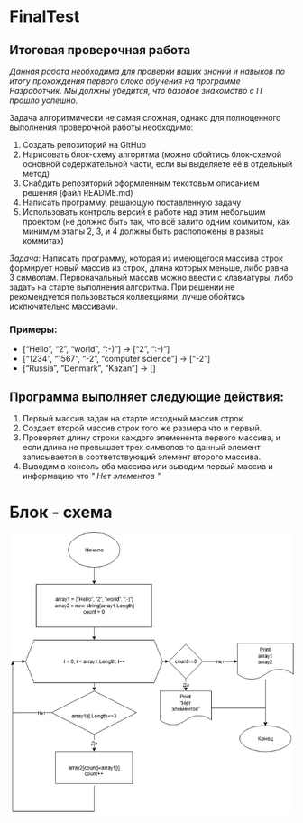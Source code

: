 # FinalTest
## Итоговая проверочная работа

_Данная работа необходима для проверки ваших знаний и навыков по итогу прохождения первого блока обучения на программе Разработчик._
_Мы должны убедится, что базовое знакомство с IT прошло успешно._

Задача алгоритмически не самая сложная, однако для полноценного выполнения проверочной работы необходимо:

1. Создать репозиторий на GitHub
2. Нарисовать блок-схему алгоритма (можно обойтись блок-схемой основной содержательной части, если вы выделяете её в отдельный метод)
3. Снабдить репозиторий оформленным текстовым описанием решения (файл README.md)
4. Написать программу, решающую поставленную задачу
5. Использовать контроль версий в работе над этим небольшим проектом (не должно быть так, что всё залито одним коммитом, 
   как минимум этапы 2, 3, и 4 должны быть расположены в разных коммитах)

_Задача:_ Написать программу, которая из имеющегося массива строк формирует новый массив из строк, длина которых меньше, либо равна 3 символам. Первоначальный массив можно ввести с клавиатуры, либо задать на старте выполнения алгоритма. При решении не рекомендуется пользоваться коллекциями, лучше обойтись исключительно массивами.

### Примеры:
- [“Hello”, “2”, “world”, “:-)”] → [“2”, “:-)”]
- [“1234”, “1567”, “-2”, “computer science”] → [“-2”]
- [“Russia”, “Denmark”, “Kazan”] → []


## Программа выполняет следующие действия:
1.	Первый массив задан на старте исходный массив строк
2.	Создает второй массив строк того же размера что и первый.
3.	Проверяет длину строки каждого элеменента первого массива, и если длина не превышает трех символов то данный элемент записывается в соответствующий элемент второго массива.
4.	Выводим в консоль оба массива или выводим первый массив и информацию что _" Нет элементов "_


# Блок - схема
![Блок-схема](diagram.jpg) 